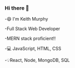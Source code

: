 ### Hi there 👋

-😄 I'm Keith Murphy

-Full Stack Web Developer 

-MERN stack proficient!!

-💻 JavaScript, HTML, CSS

-💡React, Node, MongoDB, SQL 
